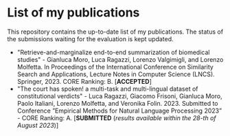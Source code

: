 # List of my publications
This repository contains the up-to-date list of my publications. The status of the submissions waiting for the evaluation is kept updated. 


- "Retrieve-and-marginalize end-to-end summarization of biomedical studies" - Gianluca Moro, Luca Ragazzi, Lorenzo Valgimigli, and Lorenzo Molfetta. In Proceedings of the International Conference on Similarity Search and Applications, Lecture Notes in Computer Science (LNCS). Springer, 2023. CORE Ranking: B. [__ACCEPTED__]
- "The court has spoken! a multi-task and
multi-lingual dataset of constitutional verdicts" - Luca Ragazzi, Giacomo Frisoni, Gianluca Moro, Paolo Italiani, Lorenzo Molfetta, and Veronika Folin. 2023. Submitted to Conference ”Empirical Methods for Natural Language Processing 2023” - CORE Ranking: A. [__SUBMITTED__ (_results available within the 28-th of August 2023_)]
